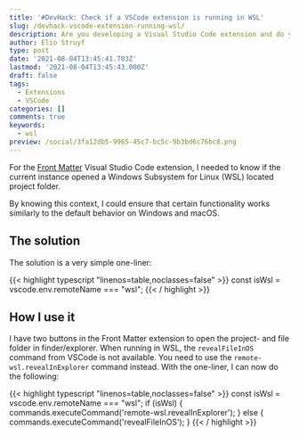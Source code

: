 ```yaml
---
title: '#DevHack: Check if a VSCode extension is running in WSL'
slug: /devhack-vscode-extension-running-wsl/
description: Are you developing a Visual Studio Code extension and do you need to know when it is running in WSL? In this article I explain how you can see when this happens
author: Elio Struyf
type: post
date: '2021-08-04T13:45:41.703Z'
lastmod: '2021-08-04T13:45:43.000Z'
draft: false
tags:
  - Extensions
  - VSCode
categories: []
comments: true
keywords:
  - wsl
preview: /social/3fa12db5-9965-45c7-bc5c-9b3bd6c76bc8.png
---
```


For the [Front Matter](https://marketplace.visualstudio.com/items?itemName=eliostruyf.vscode-front-matter) Visual Studio Code extension, I needed to know if the current instance opened a Windows Subsystem for Linux (WSL) located project folder. 

By knowing this context, I could ensure that certain functionality works similarly to the default behavior on Windows and macOS.

## The solution

The solution is a very simple one-liner:

{{< highlight typescript "linenos=table,noclasses=false" >}}
const isWsl = vscode.env.remoteName === "wsl";
{{< / highlight >}}

## How I use it

I have two buttons in the Front Matter extension to open the project- and file folder in finder/explorer. When running in WSL, the `revealFileInOS` command from VSCode is not available. You need to use the `remote-wsl.revealInExplorer` command instead. With the one-liner, I can now do the following:

{{< highlight typescript "linenos=table,noclasses=false" >}}
const isWsl = vscode.env.remoteName === "wsl";
if (isWsl) {
  commands.executeCommand('remote-wsl.revealInExplorer');
} else {
  commands.executeCommand('revealFileInOS');
}
{{< / highlight >}}
